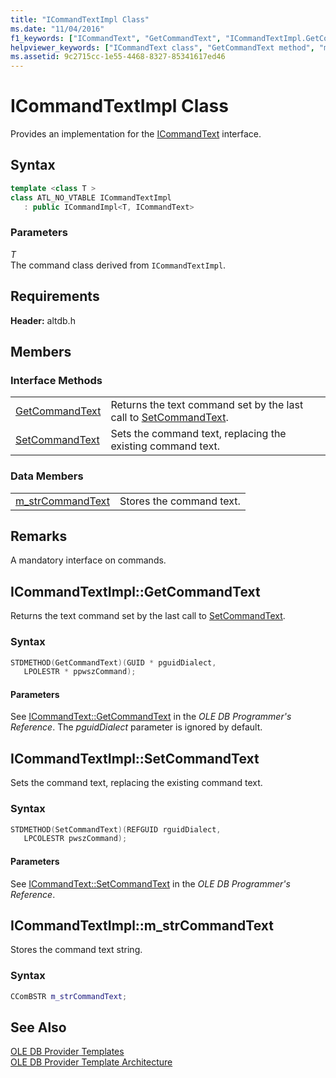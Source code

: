 ```yaml
---
title: "ICommandTextImpl Class"
ms.date: "11/04/2016"
f1_keywords: ["ICommandText", "GetCommandText", "ICommandTextImpl.GetCommandText", "ICommandTextImpl::GetCommandText", "ATL::ICommandTextImpl::m_strCommandText", "ICommandTextImpl<T>::m_strCommandText", "m_strCommandText", "ICommandTextImpl.m_strCommandText", "ICommandTextImpl::m_strCommandText", "ATL::ICommandTextImpl<T>::m_strCommandText", "ATL.ICommandTextImpl.m_strCommandText", "ICommandTextImpl.SetCommandText", "ICommandTextImpl::SetCommandText", "SetCommandText"]
helpviewer_keywords: ["ICommandText class", "GetCommandText method", "m_strCommandText", "SetCommandText method"]
ms.assetid: 9c2715cc-1e55-4468-8327-85341617ed46
---
```

# ICommandTextImpl Class

Provides an implementation for the [ICommandText](/previous-versions/windows/desktop/ms714914) interface.

## Syntax

```cpp
template <class T >
class ATL_NO_VTABLE ICommandTextImpl
   : public ICommandImpl<T, ICommandText>
```

### Parameters

*T*<br/>
The command class derived from `ICommandTextImpl`.

## Requirements

**Header:** altdb.h

## Members

### Interface Methods

|||
|-|-|
|[GetCommandText](#getcommandtext)|Returns the text command set by the last call to [SetCommandText](../../data/oledb/icommandtextimpl-setcommandtext.md).|
|[SetCommandText](#setcommandtext)|Sets the command text, replacing the existing command text.|

### Data Members

|||
|-|-|
|[m_strCommandText](#strcommandtext)|Stores the command text.|

## Remarks

A mandatory interface on commands.

## <a name="getcommandtext"></a> ICommandTextImpl::GetCommandText

Returns the text command set by the last call to [SetCommandText](../../data/oledb/icommandtextimpl-setcommandtext.md).

### Syntax

```cpp
STDMETHOD(GetCommandText)(GUID * pguidDialect,
   LPOLESTR * ppwszCommand);
```

#### Parameters

See [ICommandText::GetCommandText](/previous-versions/windows/desktop/ms709825) in the *OLE DB Programmer's Reference*. The *pguidDialect* parameter is ignored by default.

## <a name="setcommandtext"></a> ICommandTextImpl::SetCommandText

Sets the command text, replacing the existing command text.

### Syntax

```cpp
STDMETHOD(SetCommandText)(REFGUID rguidDialect,
   LPCOLESTR pwszCommand);
```

#### Parameters

See [ICommandText::SetCommandText](/previous-versions/windows/desktop/ms709757) in the *OLE DB Programmer's Reference*.

## <a name="strcommandtext"></a> ICommandTextImpl::m_strCommandText

Stores the command text string.

### Syntax

```cpp
CComBSTR m_strCommandText;
```

## See Also

[OLE DB Provider Templates](../../data/oledb/ole-db-provider-templates-cpp.md)<br/>
[OLE DB Provider Template Architecture](../../data/oledb/ole-db-provider-template-architecture.md)